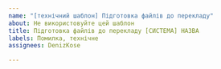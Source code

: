 ```yaml
---
name: "[технічний шаблон] Підготовка файлів до перекладу"
about: Не використовуйте цей шаблон
title: Підготовка файлів до перекладу [СИСТЕМА] НАЗВА
labels: Помилка, технічне
assignees: DenizKose

---
```



